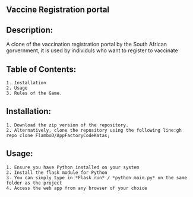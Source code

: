 ## Vaccine Registration portal

## Description: 
A clone of the vaccination registration portal by the South African gorvernment, it is used by individuls who want to register to vaccinate

## Table of Contents: 
	1. Installation
	2. Usage
	3. Rules of the Game.

## Installation: 
	1. Download the zip version of the repository.
	2. Alternatively, clone the repository using the following line:gh repo clone FlamboD/AppFactoryCodeKatas;
		
## Usage: 
    1. Ensure you have Python installed on your system
    2. Install the flask module for Python
    3. You can simply type in *Flask run* / *python main.py* on the same folder as the project
    4. Access the web app from any browser of your choice
	 
